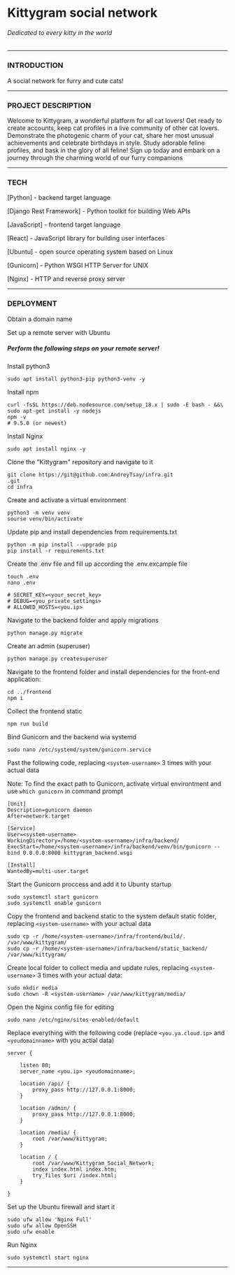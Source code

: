 # Kittygram social network 
###### Dedicated to every kitty in the world

___

### INTRODUCTION
A social network for furry and cute cats!

___

### PROJECT DESCRIPTION

Welcome to Kittygram, a wonderful platform for all cat lovers! Get ready to create accounts, keep cat profiles in a live community of other cat lovers. Demonstrate the photogenic charm of your cat, share her most unusual achievements and celebrate birthdays in style. Study adorable feline profiles, and bask in the glory of all feline! Sign up today and embark on a journey through the charming world of our furry companions
___

### TECH

[Python] - backend target language

[Django Rest Framework] - Python toolkit for building Web APIs

[JavaScript] - frontend target language

[React] - JavaScript library for building user interfaces

[Ubuntu] - open source operating system based on Linux
 
[Gunicorn] - Python WSGI HTTP Server for UNIX

[Nginx] - HTTP and reverse proxy server

___

### DEPLOYMENT

Obtain a domain name

Set up a remote server with Ubuntu

##### **Perform the following steps on your remote server!**

Install python3

```
sudo apt install python3-pip python3-venv -y
```

Install npm

```
curl -fsSL https://deb.nodesource.com/setup_18.x | sudo -E bash - &&\
sudo apt-get install -y nodejs
npm -v
# 9.5.0 (or newest)
```

Install Nginx

```
sudo apt install nginx -y
```

Clone the "Kittygram" repository and navigate to it

```
git clone https://git@github.com:AndreyTsay/infra.git
.git
cd infra
```

Create and activate a virtual environment

```
python3 -m venv venv
sourse venv/bin/activate
```

Update pip and install dependencies from requirements.txt

```
python -m pip install --upgrade pip
pip install -r requirements.txt
```

Create the .env file and fill up according the .env.excample file

```
touch .env
nano .env

# SECRET_KEY=<your_secret_key>
# DEBUG=<you_private_settings>
# ALLOWED_HOSTS=<you.ip>
```

Navigate to the backend folder and apply migrations

```
python manage.py migrate
```

Create an admin (superuser)

```
python manage.py createsuperuser
```

Navigate to the frontend folder and install dependencies for the front-end application:

```
cd ../frontend
npm i
```

Collect the frontend static

```
npm run build
```

Bind Gunicorn and the backend wia systemd

```
sudo nano /etc/systemd/system/gunicorn.service
```

Past the following code, replacing `<system-username>` 3 times with your actual data

Note: To find the exact path to Gunicorn, activate virtual environtment and use `which gunicorn` in command prompt

```
[Unit]
Description=gunicorn daemon
After=network.target

[Service]
User=<system-username>
WorkingDirectory=/home/<system-username>/infra/backend/
ExecStart=/home/<system-username>/infra/backend/venv/bin/gunicorn --bind 0.0.0.0:8000 kittygram_backend.wsgi

[Install]
WantedBy=multi-user.target
```

Start the Gunicorn proccess and add it to Ubunty startup

```
sudo systemctl start gunicorn
sudo systemctl enable gunicorn
```

Copy the frontend and backend static to the system default static folder, replacing `<system-username>` with your actual data

```
sudo cp -r /home/<system-username>/infra/frontend/build/. /var/www/kittygram/
sudo cp -r /home/<system-username>/infra/backend/static_backend/ /var/www/kittygram/
```

Create local folder to collect media and update rules, replacing `<system-username>` 3 times with your actual data: 

```
sudo mkdir media
sudo chown -R <system-username> /var/www/kittygram/media/
```

Open the Nginx config file for editing

```
sudo nano /etc/nginx/sites-enabled/default
```

Replace everything with the following code (replace `<you.ya.cloud.ip>` and `<youdomainname>` with you actial data)

```
server {

    listen 80;
    server_name <you.ip> <youdomainname>;

    location /api/ {
        proxy_pass http://127.0.0.1:8000;
    }

    location /admin/ {
        proxy_pass http://127.0.0.1:8000;
    }

    location /media/ {
        root /var/www/kittygram;
    }

    location / {
        root /var/www/Kittygram_Social_Network;
        index index.html index.htm;
        try_files $uri /index.html;
    }

}
```

Set up the Ubuntu firewall and start it
```
sudo ufw allow 'Nginx Full'
sudo ufw allow OpenSSH
sudo ufw enable
```

Run Nginx

```
sudo systemctl start nginx
```
___
